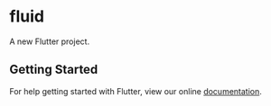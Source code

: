 # fluid

A new Flutter project.

## Getting Started

For help getting started with Flutter, view our online
[documentation](https://flutter.io/).
